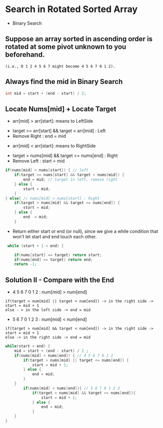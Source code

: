 #  Search in Rotated Sorted Array
- Binary Search

## Suppose an array sorted in ascending order is rotated at some pivot unknown to you beforehand.

```
(i.e., 0 1 2 4 5 6 7 might become 4 5 6 7 0 1 2).
```

## Always find the mid in Binary Search
```java
int mid = start + (end - start) / 2;
```

## Locate Nums[mid] + Locate Target
- arr[mid] > arr[start]: means to LeftSide
*  target >= arr[start] && target < arr[mid] : Left
*  Remove Right : end = mid

- arr[mid] < arr[start]: means to RightSide
*  target > nums[mid] && target <= nums[end] : Right
*  Remove Left : start = mid

```java
if(nums[mid] > nums[start]) { // left
    if(target >= nums[start] && target < nums[mid]) {
        end = mid; // target in left, remove right
    } else {
        start = mid;
    }
} else{ // nums[mid] < nums[start] : Right
    if(target > nums[mid] && target <= nums[end]) {
        start = mid;
    } else {
        end  = mid;
    }
```
- Return either start or end (or null), since we give a while condition that won't let start and end touch each other.
```java
 while (start + 1 < end) {
```
```java
    if(nums[start] == target) return start;
    if(nums[end] == target) return end;
    return -1;
```

## Solution II - Compare with the End
- 4 5 6 7 0 1 2 : num[mid] > num[end]
```
if(target > num[mid] || target < num[end]) -> in the right side -> start = mid + 1
else - > in the left side -> end = mid
```

- 5 6 7 0 1 2 3 : num[mid] < num[end]
```
if(target > num[mid] && target < num[end]) -> in the right side -> start = mid + 1
else -> in the right side -> end = mid
```

```java
while(start < end) {
    mid = start + (end - start) / 2 ;
    if(nums[mid] > nums[end]) { // 4 5 6 7 0 1 2
        if(target > nums[mid] || target <= nums[end]) {
            start = mid + 1;
        } else {
            end = mid;
        }
    }  
        if(nums[mid] < nums[end]){ // 5 6 7 0 1 2 3
            if(target > nums[mid] && target <= nums[end]){
                start = mid + 1;
            } else {
                end = mid;
            }
    }
}
```
